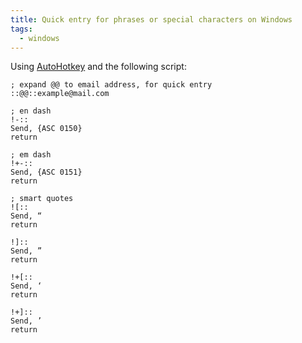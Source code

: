 ```yaml
---
title: Quick entry for phrases or special characters on Windows
tags:
  - windows
---
```


Using [AutoHotkey](https://www.autohotkey.com/) and the following script:

```autohotkey
; expand @@ to email address, for quick entry
::@@::example@mail.com

; en dash
!-::
Send, {ASC 0150}
return

; em dash
!+-::
Send, {ASC 0151}
return

; smart quotes
![::
Send, “
return

!]::
Send, ”
return

!+[::
Send, ‘
return

!+]::
Send, ’
return
```
